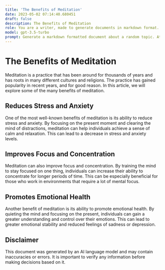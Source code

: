 ```yaml
---
title: 'The Benefits of Meditation'
date: 2023-05-02 07:14:40.680451
draft: false
description: The Benefits of Meditation
role: You are a writer, made to generate documents in markdown format. It is very important that all of the documents you generate are in valid markdown format.
model: gpt-3.5-turbo
prompt: Generate a markdown formatted document about a random topic. At the bottom, include a disclaimer explaining that the document was generated by you. The first line of the document should be the title. Make sure that the entire document is in proper markdown format, using a mix of various tags to make the document visually appealing.
---
```


# The Benefits of Meditation

Meditation is a practice that has been around for thousands of years and has roots in many different cultures and religions. The practice has gained popularity in recent years, and for good reason. In this article, we will explore some of the many benefits of meditation.

## Reduces Stress and Anxiety

One of the most well-known benefits of meditation is its ability to reduce stress and anxiety. By focusing on the present moment and clearing the mind of distractions, meditation can help individuals achieve a sense of calm and relaxation. This can lead to a decrease in stress and anxiety levels.

## Improves Focus and Concentration

Meditation can also improve focus and concentration. By training the mind to stay focused on one thing, individuals can increase their ability to concentrate for longer periods of time. This can be especially beneficial for those who work in environments that require a lot of mental focus.

## Promotes Emotional Health

Another benefit of meditation is its ability to promote emotional health. By quieting the mind and focusing on the present, individuals can gain a greater understanding and control over their emotions. This can lead to greater emotional stability and reduced feelings of sadness or depression.

## Disclaimer

This document was generated by an AI language model and may contain inaccuracies or errors. It is important to verify any information before making decisions based on it.